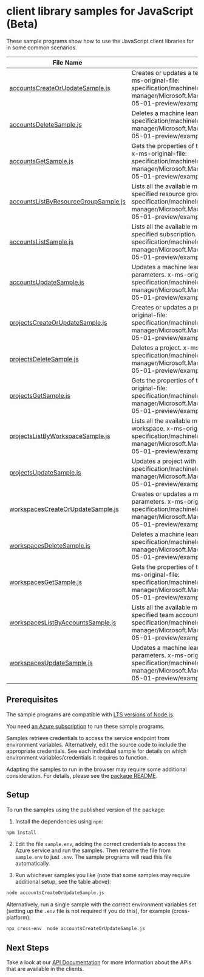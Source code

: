 # client library samples for JavaScript (Beta)

These sample programs show how to use the JavaScript client libraries for in some common scenarios.

| **File Name**                                                             | **Description**                                                                                                                                                                                                                                                                         |
| ------------------------------------------------------------------------- | --------------------------------------------------------------------------------------------------------------------------------------------------------------------------------------------------------------------------------------------------------------------------------------- |
| [accountsCreateOrUpdateSample.js][accountscreateorupdatesample]           | Creates or updates a team account with the specified parameters. x-ms-original-file: specification/machinelearningexperimentation/resource-manager/Microsoft.MachineLearningExperimentation/preview/2017-05-01-preview/examples/CreateAccount.json                                      |
| [accountsDeleteSample.js][accountsdeletesample]                           | Deletes a machine learning team account. x-ms-original-file: specification/machinelearningexperimentation/resource-manager/Microsoft.MachineLearningExperimentation/preview/2017-05-01-preview/examples/DeleteAccount.json                                                              |
| [accountsGetSample.js][accountsgetsample]                                 | Gets the properties of the specified machine learning team account. x-ms-original-file: specification/machinelearningexperimentation/resource-manager/Microsoft.MachineLearningExperimentation/preview/2017-05-01-preview/examples/GetAccount.json                                      |
| [accountsListByResourceGroupSample.js][accountslistbyresourcegroupsample] | Lists all the available machine learning team accounts under the specified resource group. x-ms-original-file: specification/machinelearningexperimentation/resource-manager/Microsoft.MachineLearningExperimentation/preview/2017-05-01-preview/examples/ListAccountResourceGroup.json |
| [accountsListSample.js][accountslistsample]                               | Lists all the available machine learning team accounts under the specified subscription. x-ms-original-file: specification/machinelearningexperimentation/resource-manager/Microsoft.MachineLearningExperimentation/preview/2017-05-01-preview/examples/ListAccount.json                |
| [accountsUpdateSample.js][accountsupdatesample]                           | Updates a machine learning team account with the specified parameters. x-ms-original-file: specification/machinelearningexperimentation/resource-manager/Microsoft.MachineLearningExperimentation/preview/2017-05-01-preview/examples/UpdateAccount.json                                |
| [projectsCreateOrUpdateSample.js][projectscreateorupdatesample]           | Creates or updates a project with the specified parameters. x-ms-original-file: specification/machinelearningexperimentation/resource-manager/Microsoft.MachineLearningExperimentation/preview/2017-05-01-preview/examples/CreateProject.json                                           |
| [projectsDeleteSample.js][projectsdeletesample]                           | Deletes a project. x-ms-original-file: specification/machinelearningexperimentation/resource-manager/Microsoft.MachineLearningExperimentation/preview/2017-05-01-preview/examples/DeleteProject.json                                                                                    |
| [projectsGetSample.js][projectsgetsample]                                 | Gets the properties of the specified machine learning project. x-ms-original-file: specification/machinelearningexperimentation/resource-manager/Microsoft.MachineLearningExperimentation/preview/2017-05-01-preview/examples/GetProject.json                                           |
| [projectsListByWorkspaceSample.js][projectslistbyworkspacesample]         | Lists all the available machine learning projects under the specified workspace. x-ms-original-file: specification/machinelearningexperimentation/resource-manager/Microsoft.MachineLearningExperimentation/preview/2017-05-01-preview/examples/ProjectListByWorkspaces.json            |
| [projectsUpdateSample.js][projectsupdatesample]                           | Updates a project with the specified parameters. x-ms-original-file: specification/machinelearningexperimentation/resource-manager/Microsoft.MachineLearningExperimentation/preview/2017-05-01-preview/examples/UpdateProject.json                                                      |
| [workspacesCreateOrUpdateSample.js][workspacescreateorupdatesample]       | Creates or updates a machine learning workspace with the specified parameters. x-ms-original-file: specification/machinelearningexperimentation/resource-manager/Microsoft.MachineLearningExperimentation/preview/2017-05-01-preview/examples/WorkspaceCreate.json                      |
| [workspacesDeleteSample.js][workspacesdeletesample]                       | Deletes a machine learning workspace. x-ms-original-file: specification/machinelearningexperimentation/resource-manager/Microsoft.MachineLearningExperimentation/preview/2017-05-01-preview/examples/WorkspaceDelete.json                                                               |
| [workspacesGetSample.js][workspacesgetsample]                             | Gets the properties of the specified machine learning workspace. x-ms-original-file: specification/machinelearningexperimentation/resource-manager/Microsoft.MachineLearningExperimentation/preview/2017-05-01-preview/examples/WorkspaceGet.json                                       |
| [workspacesListByAccountsSample.js][workspaceslistbyaccountssample]       | Lists all the available machine learning workspaces under the specified team account. x-ms-original-file: specification/machinelearningexperimentation/resource-manager/Microsoft.MachineLearningExperimentation/preview/2017-05-01-preview/examples/ListWorkspacesByAccounts.json      |
| [workspacesUpdateSample.js][workspacesupdatesample]                       | Updates a machine learning workspace with the specified parameters. x-ms-original-file: specification/machinelearningexperimentation/resource-manager/Microsoft.MachineLearningExperimentation/preview/2017-05-01-preview/examples/WorkspaceUpdate.json                                 |

## Prerequisites

The sample programs are compatible with [LTS versions of Node.js](https://nodejs.org/about/releases/).

You need [an Azure subscription][freesub] to run these sample programs.

Samples retrieve credentials to access the service endpoint from environment variables. Alternatively, edit the source code to include the appropriate credentials. See each individual sample for details on which environment variables/credentials it requires to function.

Adapting the samples to run in the browser may require some additional consideration. For details, please see the [package README][package].

## Setup

To run the samples using the published version of the package:

1. Install the dependencies using `npm`:

```bash
npm install
```

2. Edit the file `sample.env`, adding the correct credentials to access the Azure service and run the samples. Then rename the file from `sample.env` to just `.env`. The sample programs will read this file automatically.

3. Run whichever samples you like (note that some samples may require additional setup, see the table above):

```bash
node accountsCreateOrUpdateSample.js
```

Alternatively, run a single sample with the correct environment variables set (setting up the `.env` file is not required if you do this), for example (cross-platform):

```bash
npx cross-env  node accountsCreateOrUpdateSample.js
```

## Next Steps

Take a look at our [API Documentation][apiref] for more information about the APIs that are available in the clients.

[accountscreateorupdatesample]: https://github.com/Azure/azure-sdk-for-js/blob/main/sdk/machinelearningexperimentation/arm-machinelearningexperimentation/samples/v2-beta/javascript/accountsCreateOrUpdateSample.js
[accountsdeletesample]: https://github.com/Azure/azure-sdk-for-js/blob/main/sdk/machinelearningexperimentation/arm-machinelearningexperimentation/samples/v2-beta/javascript/accountsDeleteSample.js
[accountsgetsample]: https://github.com/Azure/azure-sdk-for-js/blob/main/sdk/machinelearningexperimentation/arm-machinelearningexperimentation/samples/v2-beta/javascript/accountsGetSample.js
[accountslistbyresourcegroupsample]: https://github.com/Azure/azure-sdk-for-js/blob/main/sdk/machinelearningexperimentation/arm-machinelearningexperimentation/samples/v2-beta/javascript/accountsListByResourceGroupSample.js
[accountslistsample]: https://github.com/Azure/azure-sdk-for-js/blob/main/sdk/machinelearningexperimentation/arm-machinelearningexperimentation/samples/v2-beta/javascript/accountsListSample.js
[accountsupdatesample]: https://github.com/Azure/azure-sdk-for-js/blob/main/sdk/machinelearningexperimentation/arm-machinelearningexperimentation/samples/v2-beta/javascript/accountsUpdateSample.js
[projectscreateorupdatesample]: https://github.com/Azure/azure-sdk-for-js/blob/main/sdk/machinelearningexperimentation/arm-machinelearningexperimentation/samples/v2-beta/javascript/projectsCreateOrUpdateSample.js
[projectsdeletesample]: https://github.com/Azure/azure-sdk-for-js/blob/main/sdk/machinelearningexperimentation/arm-machinelearningexperimentation/samples/v2-beta/javascript/projectsDeleteSample.js
[projectsgetsample]: https://github.com/Azure/azure-sdk-for-js/blob/main/sdk/machinelearningexperimentation/arm-machinelearningexperimentation/samples/v2-beta/javascript/projectsGetSample.js
[projectslistbyworkspacesample]: https://github.com/Azure/azure-sdk-for-js/blob/main/sdk/machinelearningexperimentation/arm-machinelearningexperimentation/samples/v2-beta/javascript/projectsListByWorkspaceSample.js
[projectsupdatesample]: https://github.com/Azure/azure-sdk-for-js/blob/main/sdk/machinelearningexperimentation/arm-machinelearningexperimentation/samples/v2-beta/javascript/projectsUpdateSample.js
[workspacescreateorupdatesample]: https://github.com/Azure/azure-sdk-for-js/blob/main/sdk/machinelearningexperimentation/arm-machinelearningexperimentation/samples/v2-beta/javascript/workspacesCreateOrUpdateSample.js
[workspacesdeletesample]: https://github.com/Azure/azure-sdk-for-js/blob/main/sdk/machinelearningexperimentation/arm-machinelearningexperimentation/samples/v2-beta/javascript/workspacesDeleteSample.js
[workspacesgetsample]: https://github.com/Azure/azure-sdk-for-js/blob/main/sdk/machinelearningexperimentation/arm-machinelearningexperimentation/samples/v2-beta/javascript/workspacesGetSample.js
[workspaceslistbyaccountssample]: https://github.com/Azure/azure-sdk-for-js/blob/main/sdk/machinelearningexperimentation/arm-machinelearningexperimentation/samples/v2-beta/javascript/workspacesListByAccountsSample.js
[workspacesupdatesample]: https://github.com/Azure/azure-sdk-for-js/blob/main/sdk/machinelearningexperimentation/arm-machinelearningexperimentation/samples/v2-beta/javascript/workspacesUpdateSample.js
[apiref]: https://docs.microsoft.com/javascript/api/@azure/arm-machinelearningexperimentation?view=azure-node-preview
[freesub]: https://azure.microsoft.com/free/
[package]: https://github.com/Azure/azure-sdk-for-js/tree/main/sdk/machinelearningexperimentation/arm-machinelearningexperimentation/README.md
